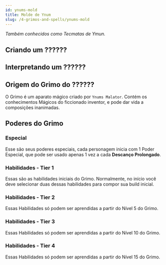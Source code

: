 ```yaml
---
id: ynums-mold
title: Molde de Ynum
slug: /4-grimos-and-spells/ynums-mold
---
```


*Também conhecidos como Tecmatas de Ymun.*

## Criando um ??????

## Interpretando um ??????

## Origem do Grimo do ??????

O Grimo é um aparato mágico criado por `Ynums Malator`. Contém os conhecimentos Mágicos do ficcionado inventor, e pode dar vida a composições inanimadas.

## Poderes do Grimo

### Especial

Esse são seus poderes especiais, cada personagem inicia com 1 Poder Especial, que pode ser usado apenas 1 vez a cada **Descanço Prolongado**.

### Habilidades - Tier 1

Essas são as habilidades iniciais do Grimo. Normalmente, no início você deve selecionar duas dessas habilidades para compor sua build inicial.

### Habilidades - Tier 2

Essas Habilidades só podem ser aprendidas a partir do Nível 5 do Grimo.

### Habilidades - Tier 3

Essas Habilidades só podem ser aprendidas a partir do Nível 10 do Grimo.

### Habilidades - Tier 4

Essas Habilidades só podem ser aprendidas a partir do Nível 15 do Grimo.
